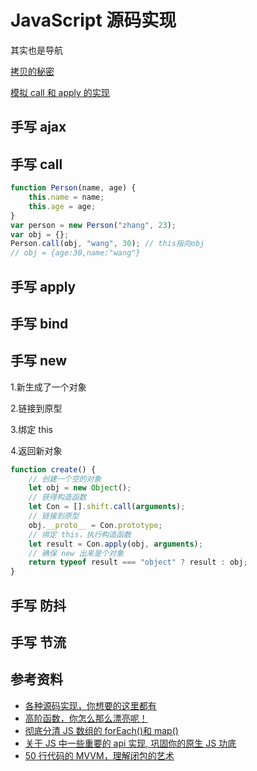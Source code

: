 # JavaScript 源码实现

其实也是导航

[拷贝的秘密](./拷贝的秘密.md)

[模拟 call 和 apply 的实现](./模拟call和apply的实现)







## 手写 ajax

## 手写 call

```javascript
function Person(name, age) {
    this.name = name;
    this.age = age;
}
var person = new Person("zhang", 23);
var obj = {};
Person.call(obj, "wang", 30); // this指向obj
// obj = {age:30,name:"wang"}
```

## 手写 apply

## 手写 bind

## 手写 new

1.新生成了一个对象

2.链接到原型

3.绑定 this

4.返回新对象

```javascript
function create() {
    // 创建一个空的对象
    let obj = new Object();
    // 获得构造函数
    let Con = [].shift.call(arguments);
    // 链接到原型
    obj.__proto__ = Con.prototype;
    // 绑定 this，执行构造函数
    let result = Con.apply(obj, arguments);
    // 确保 new 出来是个对象
    return typeof result === "object" ? result : obj;
}
```

## 手写 防抖

## 手写 节流

## 参考资料

-   [各种源码实现，你想要的这里都有](https://juejin.cn/post/6844903989083897870)
-   [高阶函数，你怎么那么漂亮呢！](https://juejin.cn/post/6844903592822833160)
-   [彻底分清 JS 数组的 forEach()和 map()](https://mp.weixin.qq.com/s?__biz=MzAxOTAzNjUwMg==&mid=2448541544&idx=1&sn=4a48245e6b86c4bfe5a8c9d961843d1c&chksm=8fc84751b8bfce47e4a7917b171e9b7aa22c2e76cff2b3378cd4f5d3f0ed5fffc28e4fa50bf8&mpshare=1&scene=1&srcid=&sharer_sharetime=1582765351996&sharer_shareid=778ad5bf3b27e0078eb105d7277263f6#rd)
-   [关于 JS 中一些重要的 api 实现, 巩固你的原生 JS 功底](https://mp.weixin.qq.com/s?__biz=MzA3MzA5MDY2NA==&mid=2247485500&idx=1&sn=45b0e7a9025ee98c8355d5f2035d4cd2&chksm=9f151b3ba862922da1ef47692a2c841042f990cd173ca75ee5e481887f8c5938345ed79059d5&mpshare=1&scene=1&srcid=&sharer_sharetime=1566983688644&sharer_shareid=778ad5bf3b27e0078eb105d7277263f6#rd)
-   [50 行代码的 MVVM，理解闭包的艺术](https://github.com/imaoda/js-front-end-practice/blob/master/50%E8%A1%8C%E4%BB%A3%E7%A0%81%E7%9A%84MVVM%EF%BC%8C%E7%90%86%E8%A7%A3%E9%97%AD%E5%8C%85%E7%9A%84%E8%89%BA%E6%9C%AF.md)
